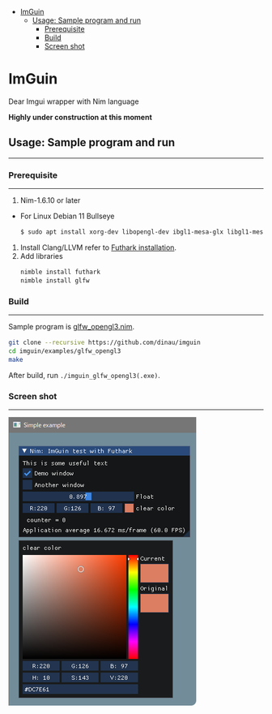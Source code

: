 <!-- START doctoc generated TOC please keep comment here to allow auto update -->
<!-- DON'T EDIT THIS SECTION, INSTEAD RE-RUN doctoc TO UPDATE -->

- [ImGuin](#imguin)
  - [Usage: Sample program and run](#usage-sample-program-and-run)
    - [Prerequisite](#prerequisite)
    - [Build](#build)
    - [Screen shot](#screen-shot)

<!-- END doctoc generated TOC please keep comment here to allow auto update -->

# ImGuin 
Dear Imgui wrapper with Nim language

**Highly under construction at this moment**

## Usage: Sample program and run

---

### Prerequisite

---
1. Nim-1.6.10 or later
- For Linux Debian 11 Bullseye

   ```sh
   $ sudo apt install xorg-dev libopengl-dev ibgl1-mesa-glx libgl1-mesa-dev
   ```
1. Install Clang/LLVM refer to [Futhark installation](https://github.com/PMunch/futhark#installation).
1. Add libraries
   ```sh
   nimble install futhark 
   nimble install glfw 
   ```

### Build  

---

Sample program is [glfw_opengl3.nim](https://github.com/dinau/imguin/blob/main/examples/glfw_opengl3/imguin_glfw_opengl3.nim#enroll-beta).

```sh
git clone --recursive https://github.com/dinau/imguin
cd imguin/examples/glfw_opengl3
make
```

After build, run `./imguin_glfw_opengl3(.exe)`.

### Screen shot

---

![alt](src/img/screenshot1.png)
